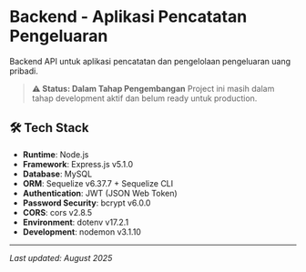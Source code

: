 # Backend - Aplikasi Pencatatan Pengeluaran

Backend API untuk aplikasi pencatatan dan pengelolaan pengeluaran uang pribadi.

> **⚠️ Status: Dalam Tahap Pengembangan**
> Project ini masih dalam tahap development aktif dan belum ready untuk production.

## 🛠️ Tech Stack

- **Runtime**: Node.js
- **Framework**: Express.js v5.1.0
- **Database**: MySQL
- **ORM**: Sequelize v6.37.7 + Sequelize CLI
- **Authentication**: JWT (JSON Web Token)
- **Password Security**: bcrypt v6.0.0
- **CORS**: cors v2.8.5
- **Environment**: dotenv v17.2.1
- **Development**: nodemon v3.1.10

---
*Last updated: August 2025*
